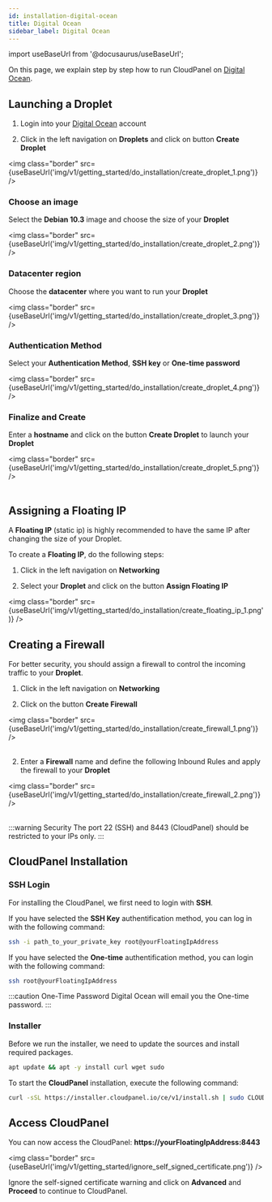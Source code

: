 ```yaml
---
id: installation-digital-ocean
title: Digital Ocean
sidebar_label: Digital Ocean
---
```


import useBaseUrl from '@docusaurus/useBaseUrl';

On this page, we explain step by step how to run CloudPanel on [Digital Ocean](https://www.digitalocean.com/).

## Launching a Droplet

1) Login into your [Digital Ocean](https://cloud.digitalocean.com/login) account <br />

2) Click in the left navigation on **Droplets** and click on button **Create Droplet**

<img class="border" src={useBaseUrl('img/v1/getting_started/do_installation/create_droplet_1.png')} />

### Choose an image

Select the **Debian 10.3** image and choose the size of your **Droplet**

<img class="border" src={useBaseUrl('img/v1/getting_started/do_installation/create_droplet_2.png')} />

### Datacenter region

Choose the **datacenter** where you want to run your **Droplet**

<img class="border" src={useBaseUrl('img/v1/getting_started/do_installation/create_droplet_3.png')} /> 

### Authentication Method

Select your **Authentication Method**, **SSH key** or **One-time password**

<img class="border" src={useBaseUrl('img/v1/getting_started/do_installation/create_droplet_4.png')} />

### Finalize and Create

Enter a **hostname** and click on the button **Create Droplet** to launch your **Droplet**

<img class="border" src={useBaseUrl('img/v1/getting_started/do_installation/create_droplet_5.png')} /> <br /><br />

## Assigning a Floating IP

A **Floating IP** (static ip) is highly recommended to have the same IP after changing the size of your Droplet.

To create a **Floating IP**, do the following steps:

1) Click in the left navigation on **Networking**

2) Select your **Droplet** and click on the button **Assign Floating IP**

<img class="border" src={useBaseUrl('img/v1/getting_started/do_installation/create_floating_ip_1.png')} />

## Creating a Firewall

For better security, you should assign a firewall to control the incoming traffic to your **Droplet**.

1) Click in the left navigation on **Networking**

2) Click on the button **Create Firewall**

<img class="border" src={useBaseUrl('img/v1/getting_started/do_installation/create_firewall_1.png')} /> <br /><br />

2) Enter a **Firewall** name and define the following Inbound Rules and apply the firewall to your **Droplet**

<img class="border" src={useBaseUrl('img/v1/getting_started/do_installation/create_firewall_2.png')} /> <br /><br />

:::warning Security
The port 22 (SSH) and 8443 (CloudPanel) should be restricted to your IPs only.
:::

## CloudPanel Installation

### SSH Login

For installing the CloudPanel, we first need to login with **SSH**.

If you have selected the **SSH Key** authentification method, you can log in with the following command:

```bash
ssh -i path_to_your_private_key root@yourFloatingIpAddress
```

If you have selected the **One-time** authentification method, you can login with the following command:

```bash
ssh root@yourFloatingIpAddress
```

:::caution One-Time Password
Digital Ocean will email you the One-time password.
:::

### Installer

Before we run the installer, we need to update the sources and install required packages.

```bash
apt update && apt -y install curl wget sudo
```

To start the **CloudPanel** installation, execute the following command:

```bash
curl -sSL https://installer.cloudpanel.io/ce/v1/install.sh | sudo CLOUD=do bash
```

## Access CloudPanel

You can now access the CloudPanel: **https://yourFloatingIpAddress:8443**

<img class="border" src={useBaseUrl('img/v1/getting_started/ignore_self_signed_certificate.png')} />

Ignore the self-signed certificate warning and click on **Advanced** and **Proceed** to continue to CloudPanel.